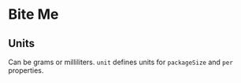 # Bite Me

## Units

Can be grams or milliliters. `unit` defines units for `packageSize` and `per` properties.
